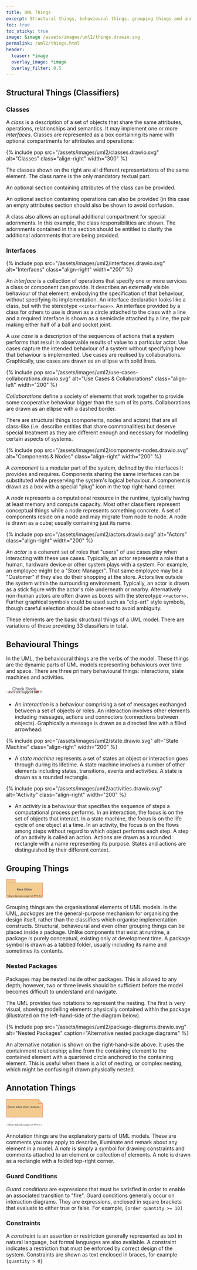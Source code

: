 ```yaml
---
title: UML Things
excerpt: Structural things, behavioural things, grouping things and annotation things
toc: true
toc_sticky: true
image: &image /assets/images/uml2/things.drawio.svg
permalink: /uml2/things.html
header:
  teaser: *image
  overlay_image: *image
  overlay_filter: 0.5
---
```


## Structural Things (Classifiers)

### Classes

A *class* is a description of a set of objects that share the same attributes, operations, relationships and semantics. It may implement one or more *interfaces*. Classes are represented as a box containing its name with optional compartments for attributes and operations:

{% include pop src="/assets/images/uml2/classes.drawio.svg" alt="Classes" class="align-right" width="300" %}

The classes shown on the right are all different representations of the same element. The class name is the only mandatory textual part.

An optional section containing attributes of the class can be provided.

An optional section containing operations can also be provided (in this case an empty attributes section should also be shown to avoid confusion.

A class also allows an optional additional compartment for special adornments. In this example, the class responsibilities are shown. The adornments contained in this section should be entitled to clarify the additional adornments that are being provided.

### Interfaces

{% include pop src="/assets/images/uml2/interfaces.drawio.svg" alt="Interfaces" class="align-right" width="200" %}

An *interface* is a collection of operations that specify one or more services a class or component can provide. It describes an externally visible behaviour of that element: embodying the specification of that behaviour, without specifying its implementation. An interface declaration looks like a class, but with the stereotype `<<interface>>`. An interface provided by a class for others to use is drawn as a circle attached to the class with a line and a required interface is shown as a semicircle attached by a line, the pair making either half of a ball and socket joint.

A *use case* is a description of the sequences of actions that a system performs that result in observable results of value to a particular actor. Use cases capture the intended behaviour of a system without specifying how that behaviour is implemented. Use cases are realised by collaborations. Graphically, use cases are drawn as an ellipse with solid lines.

{% include pop src="/assets/images/uml2/use-cases-collaborations.drawio.svg" alt="Use Cases &amp; Collaborations" class="align-left" width="200" %}

*Collaborations* define a society of elements that work together to provide some cooperative behaviour bigger than the sum of its parts. Collaborations are drawn as an ellipse with a dashed border.

There are structural things (components, nodes and actors) that are all class-like (i.e. describe entities that share commonalities) but deserve special treatment as they are different enough and necessary for modelling certain aspects of systems.

{% include pop src="/assets/images/uml2/components-nodes.drawio.svg" alt="Components &amp; Nodes" class="align-right" width="200" %}

A *component* is a modular part of the system, defined by the interfaces it provides and requires. Components sharing the same interfaces can be substituted while preserving the system's logical behaviour. A component is drawn as a box with a special "plug" icon in the top right-hand corner.

A *node* represents a computational resource in the runtime, typically having at least memory and compute capacity. Most other classifiers represent conceptual things while a node represents something concrete. A set of components reside on a node and may migrate from node to node. A node is drawn as a cube; usually containing just its name.

{% include pop src="/assets/images/uml2/actors.drawio.svg" alt="Actors" class="align-right" width="200" %}

An *actor* is a coherent set of roles that "users" of use cases play when interacting with these use cases. Typically, an actor represents a role that a human, hardware device or other system plays with a system. For example, an employee might be a "Store Manager". That same employee may be a "Customer" if they also do their shopping at the store. Actors live outside the system within the surrounding environment. Typically, an actor is drawn as a stick figure with the actor's role underneath or nearby. Alternatively non-human actors are often drawn as boxes with the stereotype `<<actor>>`. Further graphical symbols could be used such as "clip-art" style symbols, though careful selection should be observed to avoid ambiguity.

These elements are the basic structural things of a UML model. There are variations of these providing 33 classifiers in total.

## Behavioural Things

In the UML, the behavioural things are the verbs of the model. These things are the dynamic parts of UML models representing behaviours over time and space. There are three primary behavioural things: interactions, state machines and activities.

<img src="/assets/images/uml2/message.drawio.svg" alt="Interaction" class="align-right" width="100">

* An *interaction* is a behaviour comprising a set of messages exchanged between a set of objects or roles. An interaction involves other elements including messages, actions and connectors (connections between objects). Graphically a message is drawn as a directed line with a filled arrowhead.

{% include pop src="/assets/images/uml2/state.drawio.svg" alt="State Machine" class="align-right" width="200" %}

* A *state machine* represents a set of states an object or interaction goes through during its lifetime. A state machine involves a number of other elements including states, transitions, events and activities. A state is drawn as a rounded rectangle.

{% include pop src="/assets/images/uml2/activities.drawio.svg" alt="Activity" class="align-right" width="200" %}

*	An *activity* is a behaviour that specifies the sequence of steps a computational process performs. In an interaction, the focus is on the set of objects that interact. In a state machine, the focus is on the life cycle of one object at a time. In an activity, the focus is on the flows among steps without regard to which object performs each step. A step of an activity is called an action. Actions are drawn as a rounded rectangle with a name representing its purpose. States and actions are distinguished by their different context.

## Grouping Things

<img src="/assets/images/uml2/package.drawio.svg" alt="Package" class="align-right" width="100">

Grouping things are the organisational elements of UML models. In the UML, *packages* are the general-purpose mechanism for organising the design itself, rather than the classifiers which organise implementation constructs. Structural, behavioural and even other grouping things can be placed inside a package. Unlike components that exist at runtime, a package is purely conceptual, existing only at development time. A package symbol is drawn as a tabbed folder, usually including its name and sometimes its contents.

### Nested Packages

Packages may be nested inside other packages. This is allowed to any depth; however, two or three levels should be sufficient before the model becomes difficult to understand and navigate.

The UML provides two notations to represent the nesting. The first is very visual, showing modelling elements physically contained within the package (illustrated on the left-hand-side of the diagram below).

{% include pop src="/assets/images/uml2/package-diagrams.drawio.svg" alt="Nested Packages" caption="Alternative nested package diagrams" %}

An alternative notation is shown on the right-hand-side above. It uses the containment relationship; a line from the containing element to the contained element with a quartered circle anchored to the containing element. This is useful when there is a lot of nesting, or complex nesting, which might be confusing if drawn physically nested.

## Annotation Things

<img src="/assets/images/uml2/note.drawio.svg" alt="Annotations" class="align-right" width="100">

Annotation things are the explanatory parts of UML models. These are comments you may apply to describe, illuminate and remark about any element in a model. A *note* is simply a symbol for drawing constraints and comments attached to an element or collection of elements. A note is drawn as a rectangle with a folded top-right corner.

### Guard Conditions

*Guard conditions* are expressions that must be satisfied in order to enable an associated transition to "fire". Guard conditions generally occur on interaction diagrams. They are expressions, enclosed in square brackets that evaluate to either true or false. For example, `[order quantity >= 10]`

### Constraints

A *constraint* is an assertion or restriction generally represented as text in natural language, but formal languages are also available. A constraint indicates a restriction that must be enforced by correct design of the system. Constraints are shown as text enclosed in braces, for example `{quantity > 0}`
